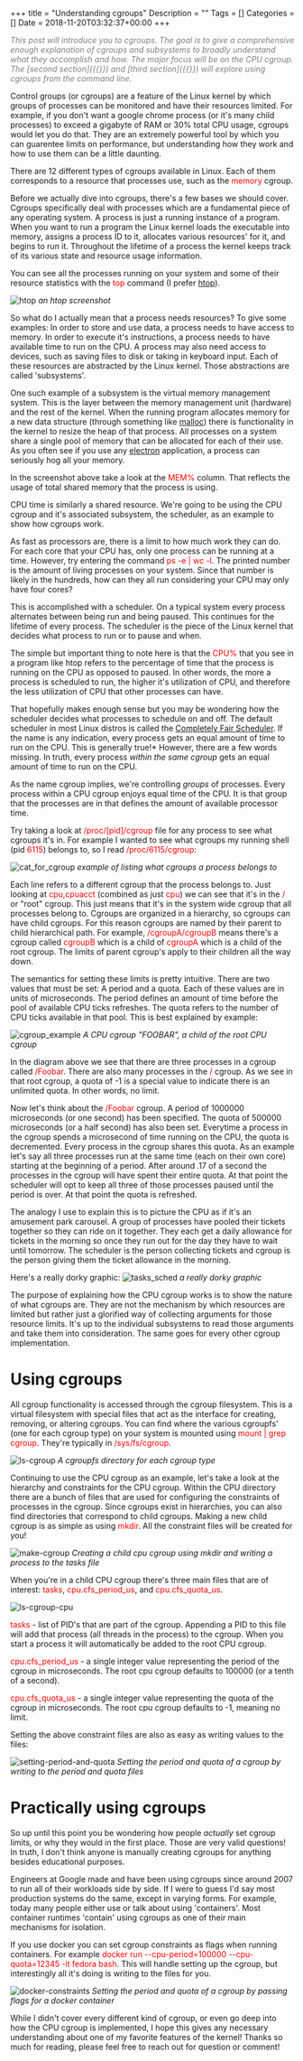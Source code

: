 +++
title = "Understanding cgroups"
Description = ""
Tags = []
Categories = []
Date = 2018-11-20T03:32:37+00:00
+++

<span style="color:grey;font-style: italic;font-size: 14px">
This post will introduce you to cgroups. The goal is to give a comprehensive enough explanation of cgroups and subsystems to broadly understand what they accomplish and how. The major focus will be on the CPU cgroup. The [second section]({{<relref "#using-cgroups">}}) and [third section]({{<relref "#practically-using-cgroups">}}) will explore using cgroups from the command line.
</span>

Control groups (or cgroups) are a feature of the Linux kernel by which groups of processes can be monitored and have their resources limited. For example, if you don't want a google chrome process (or it's many child processes) to exceed a gigabyte of RAM or 30% total CPU usage, cgroups would let you do that. They are an extremely powerful tool by which you can guarentee limits on performance, but understanding how they work and how to use them can be a little daunting.

There are 12 different types of cgroups available in Linux. Each of them corresponds to a resource that processes use, such as the <span style="color:red">memory</span> cgroup.

Before we actually dive into cgroups, there's a few bases we should cover. Cgroups specifically deal with processes which are a fundamental piece of any operating system. A process is just a running instance of a program.  When you want to run a program the Linux kernel loads the executable into memory, assigns a process ID to it, allocates various resources' for it, and begins to run it. Throughout the lifetime of a process the kernel keeps track of its various state and resource usage information.

You can see all the processes running on your system and some of their resource statistics with the <span style="color:red">top</span> command (I prefer [htop](https://hisham.hm/htop/)).

![htop](/cgroups/htop.png)
<i>an htop screenshot</i>

So what do I actually mean that a process needs resources? To give some examples: In order to store and use data, a process needs to have access to memory. In order to execute it's instructions, a process needs to have available time to run on the CPU. A process may also need access to devices, such as saving files to disk or taking in keyboard input. Each of these resources are abstracted by the Linux kernel. Those abstractions are called 'subsystems'.

One such example of a subsystem is the virtual memory management system. This is the layer between the memory management unit (hardware) and the rest of the kernel. When the running program allocates memory for a new data structure (through something like [malloc](https://linux.die.net/man/3/malloc)) there is functionality in the kernel to resize the heap of that process. All processes on a system share a single pool of memory that can be allocated for each of their use. As you often see if you use any [electron](https://electronjs.org/) application, a process can seriously hog all your memory.

In the screenshot above take a look at the <span style="color:red">MEM%</span> column. That reflects the usage of total shared memory that the process is using.

CPU time is similarly a shared resource. We're going to be using the CPU cgroup and it's associated subsystem, the scheduler, as an example to show how cgroups work.

As fast as processors are, there is a limit to how much work they can do. For each core that your CPU has, only one process can be running at a time. However, try entering the command <span style="color:red">ps -e | wc -l</span>. The printed number is the amount of living processes on your system. Since that number is likely in the hundreds, how can they all run considering your CPU may only have four cores?

This is accomplished with a scheduler. On a typical system every process alternates between being run and being paused. This continues for the lifetime of every process. The scheduler is the piece of the Linux kernel that decides what process to run or to pause and when.

The simple but important thing to note here is that the <span style="color:red">CPU%</span> that you see in a program like htop refers to the percentage of time that the process is running on the CPU as opposed to paused. In other words, the more a process is scheduled to run, the higher it's utilization of CPU, and therefore the less utilization of CPU that other processes can have.

That hopefully makes enough sense but you may be wondering how the scheduler decides what processes to schedule on and off. The default scheduler in most Linux distros is called the [Completely Fair Scheduler](https://www.kernel.org/doc/Documentation/scheduler/sched-design-CFS.txt). If the name is any indication, every process gets an equal amount of time to run on the CPU. This is generally true!* However, there are a few words missing. In truth, every process <i>within the same cgroup</i> gets an equal amount of time to run on the CPU.

As the name cgroup implies, we're controlling <i>groups</i> of processes. Every process within a CPU cgroup enjoys equal time of the CPU. It is that group that the processes are in that defines the amount of available processor time.

Try taking a look at <span style="color:red">/proc/[pid]/cgroup</span> file for any process to see what cgroups it's in. For example I wanted to see what cgroups my running shell (pid <span style="color:red">6115</span>) belongs to, so I read <span style="color:red">/proc/6115/cgroup</span>:

![cat_for_cgroup](/cgroups/cat_for_cgroup.png)
<i>example of listing what cgroups a process belongs to</i>

Each line refers to a different cgroup that the process belongs to. Just looking at <span style="color:red">cpu,cpuacct</span> (combined as just <span style="color:red">cpu</span>) we can see that it's in the <span style="color:red">/</span> or "root" cgroup. This just means that it's in the system wide cgroup that all processes belong to. Cgroups are organized in a hierarchy, so cgroups can have child cgroups. For this reason cgroups are named by their parent to child hierarchical path. For example, <span style="color:red">/cgroupA/cgroupB</span> means there's a cgroup called <span style="color:red">cgroupB</span> which is a child of <span style="color:red">cgroupA</span> which is a child of the root cgroup. The limits of parent cgroup's apply to their children all the way down.

The semantics for setting these limits is pretty intuitive. There are two values that must be set: A period and a quota. Each of these values are in units of microseconds. The period defines an amount of time before the pool of available CPU ticks refreshes. The quota refers to the number of CPU ticks available in that pool. This is best explained by example:

![cgroup_example](/cgroups/cgroup_example.png)
<i>A CPU cgroup "FOOBAR", a child of the root CPU cgroup </i>

In the diagram above we see that there are three processes in a cgroup called <span style="color:red">/Foobar</span>. There are also many processes in the <span style="color:red">/</span> cgroup. As we see in that root cgroup, a quota of -1 is a special value to indicate there is an unlimited quota. In other words, no limit.

Now let's think about the  <span style="color:red">/Foobar</span> cgroup. A period of 1000000 microseconds (or one second) has been specified. The quota of 500000 microseconds (or a half second) has also been set. Everytime a process in the cgroup spends a microsecond of time running on the CPU, the quota is decremented. Every process in the cgroup shares this quota. As an example let's say all three processes run at the same time (each on their own core) starting at the beginning of a period. After around .17 of a second the processes in the cgroup will have spent their entire quota. At that point the scheduler will opt to keep all three of those processes paused until the period is over. At that point the quota is refreshed.

The analogy I use to explain this is to picture the CPU as if it's an amusement park carousel. A group of processes have pooled their tickets together so they can ride on it together. They each get a daily allowance for tickets in the morning so once they run out for the day they have to wait until tomorrow. The scheduler is the person collecting tickets and cgroup is the person giving them the ticket allowance in the morning.

Here's a really dorky graphic:
![tasks_sched](/cgroups/tasks_sched.png)
<i>a really dorky graphic</i>

The purpose of explaining how the CPU cgroup works is to show the nature of what cgroups are. They are not the mechanism by which resources are limited but rather just a glorified way of collecting arguments for those resource limits. It's up to the individual subsystems to read those arguments and take them into consideration. The same goes for every other cgroup implementation.

# Using cgroups

All cgroup functionality is accessed through the cgroup filesystem. This is a virtual filesystem with special files that act as the interface for creating, removing, or altering cgroups. You can find where the various cgroupfs' (one for each cgroup type) on your system is mounted using <span style="color:red">mount | grep cgroup</span>. They're typically in <span style="color:red">/sys/fs/cgroup</span>.

![ls-cgroup](/cgroups/ls-cgroup.png)
<i>A cgroupfs directory for each cgroup type</i>


Continuing to use the CPU cgroup as an example, let's take a look at the hierarchy and constraints for the CPU cgroup. Within the CPU directory there are a bunch of files that are used for configuring the constraints of processes in the cgroup. Since cgroups exist in hierarchies, you can also find directories that correspond to child cgroups. Making a new child cgroup is as simple as using <span style="color:red">mkdir</span>. All the constraint files will be created for you!

![make-cgroup](/cgroups/make-cgroup.gif)
<i>Creating a child cpu cgroup using mkdir and writing a process to the tasks file</i>

When you're in a child CPU cgroup there's three main files that are of interest: <span style="color:red">tasks</span>, <span style="color:red">cpu.cfs_period_us</span>, and <span style="color:red">cpu.cfs_quota_us</span>.

![ls-cgroup-cpu](/cgroups/ls-cgroup-cpu.png)


<span style="color:red">tasks</span> - list of PID's that are part of the cgroup. Appending a PID to this file will add that process (all threads in the process) to the cgroup. When you start a process it will automatically be added to the root CPU cgroup.

<span style="color:red">cpu.cfs_period_us</span> - a single integer value representing the period of the cgroup in microseconds. The root cpu cgroup defaults to 100000 (or a tenth of a second).

<span style="color:red">cpu.cfs_quota_us</span> - a single integer value representing the quota of the cgroup in microseconds. The root cpu cgroup defaults to -1, meaning no limit.

Setting the above constraint files are also as easy as writing values to the files:

![setting-period-and-quota](/cgroups/setting-period-and-quota.gif)
<i>Setting the period and quota of a cgroup by writing to the period and quota files</i>

# Practically using cgroups

So up until this point you be wondering how people <i>actually</i> set cgroup limits, or why they would in the first place. Those are very valid questions! In truth, I don't think anyone is manually creating cgroups for anything besides educational purposes.

Engineers at Google made and have been using cgroups since around 2007 to run all of their workloads side by side. If I were to guess I'd say most production systems do the same, except in varying forms. For example, today many people either use or talk about using 'containers'. Most container runtimes 'contain' using cgroups as one of their main mechanisms for isolation.

If you use docker you can set cgroup constraints as flags when running containers. For example <span style="color:red">docker run --cpu-period=100000 --cpu-quota=12345 -it fedora bash</span>. This will handle setting up the cgroup, but interestingly all it's doing is writing to the files for you.

![docker-constraints](/cgroups/docker-constraints.gif)
<i>Setting the period and quota of a cgroup by passing flags for a docker container</i>

While I didn't cover every different kind of cgroup, or even go deep into how the CPU cgroup is implemented, I hope this gives any necessary understanding about one of my favorite features of the kernel! Thanks so much for reading, please feel free to reach out for question or comment!

